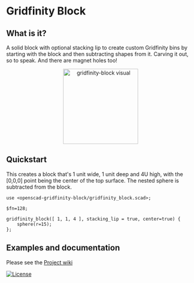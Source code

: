 # Gridfinity Block

## What is it?
A solid block with optional stacking lip to create custom Gridfinity bins by starting with the block and then subtracting shapes from it. Carving it out, so to speak. And there are magnet holes too!

<p align="center">
<img src="https://github.com/user-attachments/assets/aae9cd4e-d49b-428c-865d-8bc6d732be17" alt="gridfinity-block visual" height="200">
</p>

## Quickstart
This creates a block that's 1 unit wide, 1 unit deep and 4U high, with the [0,0,0] point being the center of the top surface. The nested sphere is subtracted from the block.

```openscad
use <openscad-gridfinity-block/gridfinity_block.scad>;

$fn=128;

gridfinity_block([ 1, 1, 4 ], stacking_lip = true, center=true) {
    sphere(r=15);
};
```

## Examples and documentation
Please see the [Project wiki](https://github.com/wromijn/openscad-gridfinity-block/wiki)

[![License](https://img.shields.io/badge/License-Apache_2.0-blue.svg)](https://opensource.org/licenses/Apache-2.0)
